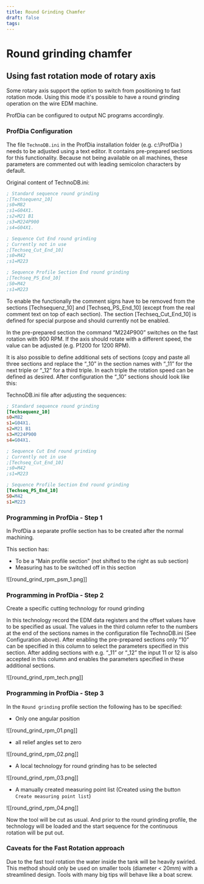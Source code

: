 ```yaml
---
title: Round Grinding Chamfer
draft: false
tags:
---
```


# Round grinding chamfer

## Using fast rotation mode of rotary axis

Some rotary axis support the option to switch from positioning to fast rotation mode.
Using this mode it's possible to have a round grinding operation on the wire EDM machine.

ProfDia can be configured to output NC programs accordingly.

### ProfDia Configuration

The file `TechnoDB.ini` in the ProfDia installation folder (e.g. c:\\ProfDia ) needs to be adjusted using a text editor.
It contains pre-prepared sections for this functionality. 
Because not being available on all machines, these parameters are commented out with leading semicolon characters by default.

Original content of TechnoDB.ini:

````ini
; Standard sequence round grinding
;[Techsequenz_10]
;s0=M82
;s1=G04X1.
;s2=M21 B1
;s3=M224P900
;s4=G04X1.

; Sequence Cut End round grinding
; Currently not in use
;[Techseq_Cut_End_10]
;s0=M42
;s1=M223

; Sequence Profile Section End round grinding
;[Techseq_PS_End_10]
;S0=M42
;s1=M223
````

To enable the functionally the comment signs have to be removed from the sections \[Techsequenz_10]  and \[Techseq_PS_End_10]  (except from the real comment text on top of each section). The section \[Techseq_Cut_End_10] is defined for special purpose and should currently not be enabled.

In the pre-prepared section the command “M224P900” switches on the fast rotation with 900 RPM.
If the axis should rotate with a different speed, the value can be adjusted (e.g. P1200 for 1200 RPM).

It is also possible to define additional sets of sections (copy and paste all three sections and replace the “_10” in the section names with “_11” for the next triple or “_12” for a third triple. 
In each triple the rotation speed can be defined as desired. After configuration the “_10” sections should look like this:

TechnoDB.ini file after adjusting the sequences:

````ini
; Standard sequence round grinding
[Techsequenz_10]
s0=M82
s1=G04X1.
s2=M21 B1
s3=M224P900
s4=G04X1.

; Sequence Cut End round grinding
; Currently not in use
;[Techseq_Cut_End_10]
;s0=M42
;s1=M223

; Sequence Profile Section End round grinding
[Techseq_PS_End_10]
S0=M42
s1=M223
````

### Programming in ProfDia - Step 1

In ProfDia a separate profile section has to be created after the normal machining.

This section has:
- To be a “Main profile section” (not shifted to the right as sub section)
- Measuring has to be switched off in this section

![[round_grind_rpm_psm_1.png]]


### Programming in ProfDia - Step 2

Create a specific cutting technology for round grinding

In this technology record the EDM data registers and the offset values have to be specified as usual. 
The values in the third column refer to the numbers at the end of the sections names in the configuration file TechnoDB.ini (See Configuration above). 
After enabling the pre-prepared sections only “10” can be specified in this column to select the parameters specified in this section.
After adding sections with e.g. “_11” or “_12” the input 11 or 12 is also accepted in this column and enables the parameters specified in these additional sections.

![[round_grind_rpm_tech.png]]

### Programming in ProfDia - Step 3

In the `Round grinding` profile section the following has to be specified:

- Only one angular position

![[round_grind_rpm_01.png]]

- all relief angles set to zero

![[round_grind_rpm_02.png]]

- A local technology for round grinding has to be selected

![[round_grind_rpm_03.png]]

- A manually created measuring point list (Created using the button `Create measuring point list`) 

![[round_grind_rpm_04.png]]


Now the tool will be cut as usual. And prior to the round grinding profile, the technology will be loaded and the start sequence for the continuous rotation will be put out.

### Caveats for the Fast Rotation approach

Due to the fast tool rotation the water inside the tank will be heavily swirled.
This method should only be used on smaller tools (diameter < 20mm) with a streamlined design. Tools with many big tips will behave like a boat screw.



